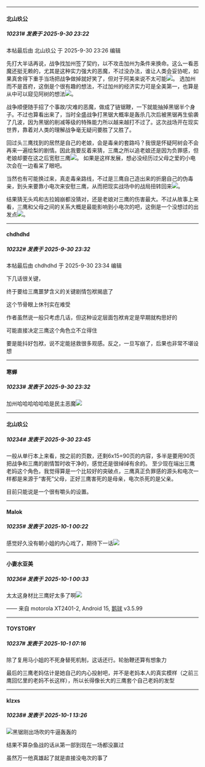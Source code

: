 ﻿
*****

####  北山玖公  
##### 10231#       发表于 2025-9-30 23:22

 本帖最后由 北山玖公 于 2025-9-30 23:26 编辑 

先打大半话再说，战争找加州签了契约，以不攻击加州为条件来换命。这么一看恶魔还挺无赖的，尤其是这种实力强大的恶魔，不过没办法，谁让人类会妥协呢，如果真舍得下重手当场把战争做掉就好笑了，但对于阿美来说不太可能<img src="https://static.stage1st.com/image/smiley/face2017/065.png" referrerpolicy="no-referrer">。
选加州而不是首府，这倒是个很有趣的想法，不过加州的经济实力可是全美第一，也算是从中可以窥见阿树的想法<img src="https://static.stage1st.com/image/smiley/face2017/037.png" referrerpolicy="no-referrer">。

战争顺便随手招了个事故/灾难的恶魔，做成了链锯鞭，一下就能抽掉黑锯半个身子。不过也算看出来了，当时全盛战争打黑锯大概率是轰杀几次后被黑锯再生偷袭了几波，因为黑锯的削减等级的特殊能力所以越来越打不过了。这次战场开在现实世界，靠着对人类的理解战争毫无疑问要胜了又胜了。

回过头三鹰找到的居然是自己的老娘，会是毒亲的套路吗？我很是怀疑阿树会不会再来一遍绘梨的剧情。因此我要反着来猜，三鹰之所以追老娘还是因为负罪感，但老娘却要在这之后宽慰三鹰<img src="https://static.stage1st.com/image/smiley/face2017/035.png" referrerpolicy="no-referrer">。
如果是这样发展，想必没经历过父母之爱的小电次会在一边看呆了眼吧。

当然也有可能换过来，真走毒亲路线，不过是三鹰自己造出来的折磨自己的伪毒亲，到头来要靠小电次来安慰三鹰，从而把现实战场中的战局扭转回来<img src="https://static.stage1st.com/image/smiley/face2017/026.png" referrerpolicy="no-referrer">。

结果猜无头鸡和古拉姆崩都没猜对，还是老娘对三鹰的伤害最大。不过从故事上来看，三鹰和父母之间的关系大概是最能影响到小电次的吧，这倒是一个没想过的出发点<img src="https://static.stage1st.com/image/smiley/face2017/019.png" referrerpolicy="no-referrer">。


*****

####  chdhdhd  
##### 10232#       发表于 2025-9-30 23:32

 本帖最后由 chdhdhd 于 2025-9-30 23:34 编辑 

下几话很关键，

终于要给三鹰噩梦含义的关键剧情包袱揭底了

这个节骨眼上休刊实在难受

作者虽然说一般只考虑几话，但这种设定层面包袱肯定是早期就构思好的

可能直接决定三鹰这个角色立不立得住

要是能抖好包袱，说不定能拯救很多观感。反之，一旦写崩了，后果也非常不堪设想

*****

####  寒蝉  
##### 10233#       发表于 2025-9-30 23:32

加州哈哈哈哈哈哈是民主恶魔<img src="https://static.stage1st.com/image/smiley/face2017/066.png" referrerpolicy="no-referrer">


*****

####  北山玖公  
##### 10234#       发表于 2025-9-30 23:45

一般从单行本上来看，按之前的页数，还剩6x15=90页的内容，多半是要用90页把战争和三鹰的剧情暂时收干净的，感觉还是很绰绰有余的。
至少现在端出三鹰老妈这个角色，我觉得算是一个比较好的突破点，三鹰真正负罪感的源头和电次一样都是来源于“害死”父母，正好三鹰害死的是母亲，电次杀死的是父亲。

目前只能说是一个很有嚼头的设置。


*****

####  Malok  
##### 10235#       发表于 2025-10-1 00:22

感觉好久没有朝小姐的内心戏了，期待下一话<img src="https://static.stage1st.com/image/smiley/face2017/053.png" referrerpolicy="no-referrer">


*****

####  小妻水亚美  
##### 10236#       发表于 2025-10-1 00:33

太太这身材比三鹰好太多了啊<img src="https://static.stage1st.com/image/smiley/face2017/074.png" referrerpolicy="no-referrer">

—— 来自 motorola XT2401-2, Android 15, [鹅球](https://www.pgyer.com/GcUxKd4w) v3.5.99


*****

####  TOYSTORY  
##### 10237#       发表于 2025-10-1 07:16

除了复用马小姐的不死身替死机制，这话还行。轮胎鞭还算有想象力

最后的三鹰老妈估计是她自己的内心投射吧，并不是老妈本人的真实模样（之前三鹰回忆里的老妈不长这样），所以长得像长大的三鹰套个自己老妈的发型


*****

####  klzxs  
##### 10238#       发表于 2025-10-1 13:26

<img src="https://static.stage1st.com/image/smiley/face2017/002.png" referrerpolicy="no-referrer">黑锯刚出场吹的牛逼轰轰的

结果不算杂鱼战的话从第一部到现在一场都没赢过

虽然万一他真雄起了就是直接没电次的事了

